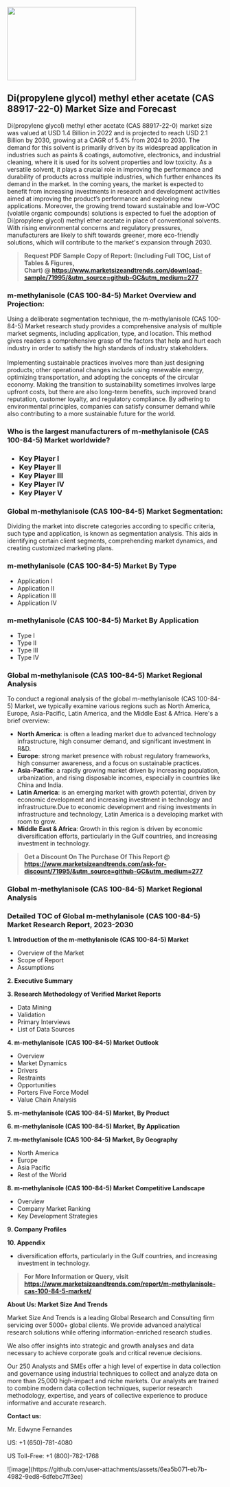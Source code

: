 <p><img class="alignnone size-medium wp-image-20088" src="https://ffe5etoiles.com/wp-content/uploads/2024/12/MST1-300x171.png" alt="" width="300" height="171" /></p><h2>Di(propylene glycol) methyl ether acetate (CAS 88917-22-0) Market Size and Forecast</h2><p>Di(propylene glycol) methyl ether acetate (CAS 88917-22-0) market size was valued at USD 1.4 Billion in 2022 and is projected to reach USD 2.1 Billion by 2030, growing at a CAGR of 5.4% from 2024 to 2030. The demand for this solvent is primarily driven by its widespread application in industries such as paints & coatings, automotive, electronics, and industrial cleaning, where it is used for its solvent properties and low toxicity. As a versatile solvent, it plays a crucial role in improving the performance and durability of products across multiple industries, which further enhances its demand in the market. In the coming years, the market is expected to benefit from increasing investments in research and development activities aimed at improving the product’s performance and exploring new applications. Moreover, the growing trend toward sustainable and low-VOC (volatile organic compounds) solutions is expected to fuel the adoption of Di(propylene glycol) methyl ether acetate in place of conventional solvents. With rising environmental concerns and regulatory pressures, manufacturers are likely to shift towards greener, more eco-friendly solutions, which will contribute to the market's expansion through 2030. </p><blockquote id="" class=""><strong>Request PDF Sample Copy of Report: (Including Full TOC, List of Tables &amp; Figures, Chart)&nbsp;@&nbsp;<strong><a href="https://www.marketsizeandtrends.com/download-sample/71995/&utm_source=github-GC&utm_medium=277" target="_blank">https://www.marketsizeandtrends.com/download-sample/71995/&utm_source=github-GC&utm_medium=277</a></strong></strong></blockquote><h3 id="" class="">m-methylanisole (CAS 100-84-5) Market&nbsp;Overview and Projection:</h3><p id="" class="">Using a deliberate segmentation technique, the m-methylanisole (CAS 100-84-5) Market research study provides a comprehensive analysis of multiple market segments, including application, type, and location. This method gives readers a comprehensive grasp of the factors that help and hurt each industry in order to satisfy the high standards of industry stakeholders. <br /> <br />Implementing sustainable practices involves more than just designing products; other operational changes include using renewable energy, optimizing transportation, and adopting the concepts of the circular economy. Making the transition to sustainability sometimes involves large upfront costs, but there are also long-term benefits, such improved brand reputation, customer loyalty, and regulatory compliance. By adhering to environmental principles, companies can satisfy consumer demand while also contributing to a more sustainable future for the world.</p><h3 id="" class="">Who is the largest manufacturers of&nbsp;m-methylanisole (CAS 100-84-5) Market worldwide?</h3><h3 class=""><p><ul><li>Key Player I </li><li> Key Player II </li><li> Key Player III </li><li> Key Player IV </li><li> Key Player V</li></ul></p></h3><h3 id="" class="">Global&nbsp;m-methylanisole (CAS 100-84-5) Market Segmentation:</h3><p id="" class="">Dividing the market into discrete categories according to specific criteria, such type and application, is known as segmentation analysis. This aids in identifying certain client segments, comprehending market dynamics, and creating customized marketing plans.</p><h3 id="" class="">m-methylanisole (CAS 100-84-5) Market&nbsp;By Type</h3><p><p><ul><li>Application I </li><li> Application II </li><li> Application III </li><li> Application IV</p></li></ul></p></p><h3 id="" class="">m-methylanisole (CAS 100-84-5) Market&nbsp;By Application</h3><p class=""><p><ul><li>Type I </li><li> Type II </li><li> Type III </li><li> Type IV</li></ul></p></p><h3 id="" class="">Global m-methylanisole (CAS 100-84-5) Market Regional Analysis</h3><p id="" class="">To conduct a regional analysis of the global m-methylanisole (CAS 100-84-5) Market, we typically examine various regions such as North America, Europe, Asia-Pacific, Latin America, and the Middle East &amp; Africa. Here's a brief overview:</p><ul><li><strong>North America</strong>: is often a leading market due to advanced technology infrastructure, high consumer demand, and significant investment in R&amp;D.</li><li><strong>Europe</strong>: strong market presence with robust regulatory frameworks, high consumer awareness, and a focus on sustainable practices.</li><li><strong>Asia-Pacific</strong>: a rapidly growing market driven by increasing population, urbanization, and rising disposable incomes, especially in countries like China and India.</li><li><strong>Latin America</strong>: is an emerging market with growth potential, driven by economic development and increasing investment in technology and infrastructure.Due to economic development and rising investments in infrastructure and technology, Latin America is a developing market with room to grow.</li><li><strong>Middle East &amp; Africa</strong>: Growth in this region is driven by economic diversification efforts, particularly in the Gulf countries, and increasing investment in technology.</li></ul><blockquote id="" class=""><strong>Get a Discount On The Purchase Of This Report @ <strong><a href="https://www.marketsizeandtrends.com/ask-for-discount/71995/&utm_source=github-GC&utm_medium=277" target="_blank">https://www.marketsizeandtrends.com/ask-for-discount/71995/&utm_source=github-GC&utm_medium=277</a></strong></strong></blockquote><h3 id="" class="">Global m-methylanisole (CAS 100-84-5) Market Regional Analysis</h3><h3 id="" class="">Detailed TOC of Global m-methylanisole (CAS 100-84-5) Market Research Report, 2023-2030</h3><p id="" class=""><strong>1. Introduction of the m-methylanisole (CAS 100-84-5) Market</strong></p><ul><li>Overview of the Market</li><li>Scope of Report</li><li>Assumptions</li></ul><p id="" class=""><strong>2. Executive Summary</strong></p><p id="" class=""><strong>3. Research Methodology of Verified Market Reports</strong></p><ul><li>Data Mining</li><li>Validation</li><li>Primary Interviews</li><li>List of Data Sources</li></ul><p id="" class=""><strong>4. m-methylanisole (CAS 100-84-5) Market Outlook</strong></p><ul><li>Overview</li><li>Market Dynamics</li><li>Drivers</li><li>Restraints</li><li>Opportunities</li><li>Porters Five Force Model</li><li>Value Chain Analysis</li></ul><p id="" class=""><strong>5. m-methylanisole (CAS 100-84-5) Market, By Product</strong></p><p id="" class=""><strong>6. m-methylanisole (CAS 100-84-5) Market, By Application</strong></p><p id="" class=""><strong>7. m-methylanisole (CAS 100-84-5) Market, By Geography</strong></p><ul><li>North America</li><li>Europe</li><li>Asia Pacific</li><li>Rest of the World</li></ul><p id="" class=""><strong>8. m-methylanisole (CAS 100-84-5) Market Competitive Landscape</strong></p><ul><li>Overview</li><li>Company Market Ranking</li><li>Key Development Strategies</li></ul><p id="" class=""><strong>9. Company Profiles</strong></p><p id="" class=""><strong>10. Appendix</strong></p><ul><li>diversification efforts, particularly in the Gulf countries, and increasing investment in technology.</li></ul><blockquote id="" class=""><strong>For More Information or Query, visit <strong><strong><a href="https://www.marketsizeandtrends.com/report/m-methylanisole-cas-100-84-5-market/" target="_blank">https://www.marketsizeandtrends.com/report/m-methylanisole-cas-100-84-5-market/</a></strong></strong></strong></blockquote><p id="" class=""><strong>About Us: Market Size And Trends</strong></p><p id="" class="">Market Size And Trends is a leading Global Research and Consulting firm servicing over 5000+ global clients. We provide advanced analytical research solutions while offering information-enriched research studies.</p><p id="" class="">We also offer insights into strategic and growth analyses and data necessary to achieve corporate goals and critical revenue decisions.</p><p id="" class="">Our 250 Analysts and SMEs offer a high level of expertise in data collection and governance using industrial techniques to collect and analyze data on more than 25,000 high-impact and niche markets. Our analysts are trained to combine modern data collection techniques, superior research methodology, expertise, and years of collective experience to produce informative and accurate research.</p><p id="" class=""><strong>Contact us:</strong></p><p id="" class="">Mr. Edwyne Fernandes</p><p id="" class="">US: +1 (650)-781-4080</p><p id="" class="">US Toll-Free: +1 (800)-782-1768</p>
![image](https://github.com/user-attachments/assets/6ea5b071-eb7b-4982-9ed8-6dfebc7ff3ee)
